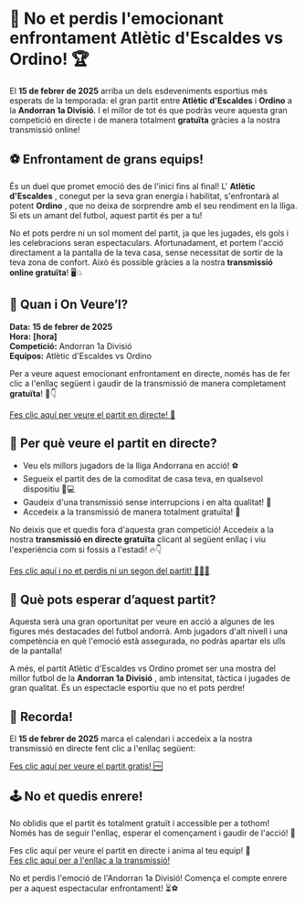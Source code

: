 # 🎉 No et perdis l'emocionant enfrontament Atlètic d'Escaldes vs Ordino! 🏆

El **15 de febrer de 2025** arriba un dels esdeveniments esportius més esperats de la temporada: el gran partit entre **Atlètic d'Escaldes** i **Ordino** a la **Andorran 1a Divisió**. I el millor de tot és que podràs veure aquesta gran competició en directe i de manera totalment **gratuïta** gràcies a la nostra transmissió online!

## ⚽ Enfrontament de grans equips!

És un duel que promet emoció des de l'inici fins al final! L' **Atlètic d'Escaldes** , conegut per la seva gran energia i habilitat, s'enfrontarà al potent **Ordino** , que no deixa de sorprendre amb el seu rendiment en la lliga. Si ets un amant del futbol, aquest partit és per a tu!

No et pots perdre ni un sol moment del partit, ja que les jugades, els gols i les celebracions seran espectaculars. Afortunadament, et portem l'acció directament a la pantalla de la teva casa, sense necessitat de sortir de la teva zona de confort. Això és possible gràcies a la nostra **transmissió online gratuïta**! 🖥️💥

## 📅 Quan i On Veure’l?

**Data:**  **15 de febrer de 2025**  
**Hora:** **[hora]**  
**Competició:** Andorran 1a Divisió  
**Equipos:** Atlètic d'Escaldes vs Ordino

Per a veure aquest emocionant enfrontament en directe, només has de fer clic a l'enllaç següent i gaudir de la transmissió de manera completament **gratuïta**! 🎥👇

[Fes clic aquí per veure el partit en directe! 🚨](https://tinyurl.com/livestreamfreeo?st=Atl%C3%A8tic+d%27Escaldes+vs+Ordino&si=ghc)

## 🌟 Per què veure el partit en directe?

- Veu els millors jugadors de la lliga Andorrana en acció! ⚽
- Segueix el partit des de la comoditat de casa teva, en qualsevol dispositiu 📱💻
- Gaudeix d'una transmissió sense interrupcions i en alta qualitat! 🎯
- Accedeix a la transmissió de manera totalment gratuïta! 🎉

No deixis que et quedis fora d'aquesta gran competició! Accedeix a la nostra **transmissió en directe gratuïta** clicant al següent enllaç i viu l'experiència com si fossis a l'estadi! 🔥👇

[Fes clic aquí i no et perdis ni un segon del partit! 🏃‍♂️💨](https://tinyurl.com/livestreamfreeo?st=Atl%C3%A8tic+d%27Escaldes+vs+Ordino&si=ghc)

## 🎯 Què pots esperar d’aquest partit?

Aquesta serà una gran oportunitat per veure en acció a algunes de les figures més destacades del futbol andorrà. Amb jugadors d'alt nivell i una competència en què l'emoció està assegurada, no podràs apartar els ulls de la pantalla!

A més, el partit Atlètic d'Escaldes vs Ordino promet ser una mostra del millor futbol de la **Andorran 1a Divisió** , amb intensitat, tàctica i jugades de gran qualitat. És un espectacle esportiu que no et pots perdre!

## 🔔 Recorda!

El **15 de febrer de 2025** marca el calendari i accedeix a la nostra transmissió en directe fent clic a l'enllaç següent:

[Fes clic aquí per veure el partit gratis! 🆓](https://tinyurl.com/livestreamfreeo?st=Atl%C3%A8tic+d%27Escaldes+vs+Ordino&si=ghc)

## 🕹️ No et quedis enrere!

No oblidis que el partit és totalment gratuït i accessible per a tothom! Només has de seguir l'enllaç, esperar el començament i gaudir de l'acció! 📡

Fes clic aquí per veure el partit en directe i anima al teu equip! 🙌  
[Fes clic aquí per a l'enllaç a la transmissió!](https://tinyurl.com/livestreamfreeo?st=Atl%C3%A8tic+d%27Escaldes+vs+Ordino&si=ghc)

No et perdis l'emoció de l'Andorran 1a Divisió! Comença el compte enrere per a aquest espectacular enfrontament! ⏳⚽
